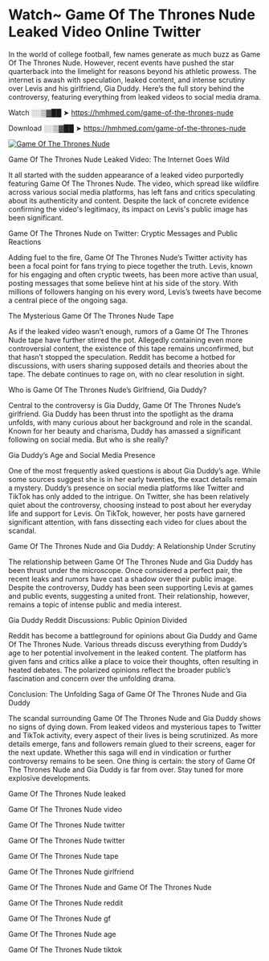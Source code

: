 # Watch~ Game Of The Thrones Nude Leaked Video Online Twitter

In the world of college football, few names generate as much buzz as Game Of The Thrones Nude. However, recent events have pushed the star quarterback into the limelight for reasons beyond his athletic prowess. The internet is awash with speculation, leaked content, and intense scrutiny over Levis and his girlfriend, Gia Duddy. Here’s the full story behind the controversy, featuring everything from leaked videos to social media drama.

Watch ░░▒▓██ ➤ https://hmhmed.com/game-of-the-thrones-nude

Download ░░▒▓██ ➤ https://hmhmed.com/game-of-the-thrones-nude

[![Game Of The Thrones Nude](https://i.imgur.com/dJHk4Zq.gif)](https://hmhmed.com/game-of-the-thrones-nude)

Game Of The Thrones Nude Leaked Video: The Internet Goes Wild

It all started with the sudden appearance of a leaked video purportedly featuring Game Of The Thrones Nude. The video, which spread like wildfire across various social media platforms, has left fans and critics speculating about its authenticity and content. Despite the lack of concrete evidence confirming the video's legitimacy, its impact on Levis's public image has been significant.

Game Of The Thrones Nude on Twitter: Cryptic Messages and Public Reactions

Adding fuel to the fire, Game Of The Thrones Nude’s Twitter activity has been a focal point for fans trying to piece together the truth. Levis, known for his engaging and often cryptic tweets, has been more active than usual, posting messages that some believe hint at his side of the story. With millions of followers hanging on his every word, Levis’s tweets have become a central piece of the ongoing saga.

The Mysterious Game Of The Thrones Nude Tape

As if the leaked video wasn’t enough, rumors of a Game Of The Thrones Nude tape have further stirred the pot. Allegedly containing even more controversial content, the existence of this tape remains unconfirmed, but that hasn’t stopped the speculation. Reddit has become a hotbed for discussions, with users sharing supposed details and theories about the tape. The debate continues to rage on, with no clear resolution in sight.

Who is Game Of The Thrones Nude’s Girlfriend, Gia Duddy?

Central to the controversy is Gia Duddy, Game Of The Thrones Nude’s girlfriend. Gia Duddy has been thrust into the spotlight as the drama unfolds, with many curious about her background and role in the scandal. Known for her beauty and charisma, Duddy has amassed a significant following on social media. But who is she really?

Gia Duddy’s Age and Social Media Presence

One of the most frequently asked questions is about Gia Duddy’s age. While some sources suggest she is in her early twenties, the exact details remain a mystery. Duddy’s presence on social media platforms like Twitter and TikTok has only added to the intrigue. On Twitter, she has been relatively quiet about the controversy, choosing instead to post about her everyday life and support for Levis. On TikTok, however, her posts have garnered significant attention, with fans dissecting each video for clues about the scandal.

Game Of The Thrones Nude and Gia Duddy: A Relationship Under Scrutiny

The relationship between Game Of The Thrones Nude and Gia Duddy has been thrust under the microscope. Once considered a perfect pair, the recent leaks and rumors have cast a shadow over their public image. Despite the controversy, Duddy has been seen supporting Levis at games and public events, suggesting a united front. Their relationship, however, remains a topic of intense public and media interest.

Gia Duddy Reddit Discussions: Public Opinion Divided

Reddit has become a battleground for opinions about Gia Duddy and Game Of The Thrones Nude. Various threads discuss everything from Duddy’s age to her potential involvement in the leaked content. The platform has given fans and critics alike a place to voice their thoughts, often resulting in heated debates. The polarized opinions reflect the broader public’s fascination and concern over the unfolding drama.

Conclusion: The Unfolding Saga of Game Of The Thrones Nude and Gia Duddy

The scandal surrounding Game Of The Thrones Nude and Gia Duddy shows no signs of dying down. From leaked videos and mysterious tapes to Twitter and TikTok activity, every aspect of their lives is being scrutinized. As more details emerge, fans and followers remain glued to their screens, eager for the next update. Whether this saga will end in vindication or further controversy remains to be seen. One thing is certain: the story of Game Of The Thrones Nude and Gia Duddy is far from over. Stay tuned for more explosive developments.

Game Of The Thrones Nude leaked

Game Of The Thrones Nude video

Game Of The Thrones Nude twitter

Game Of The Thrones Nude twitter

Game Of The Thrones Nude tape

Game Of The Thrones Nude girlfriend

Game Of The Thrones Nude and Game Of The Thrones Nude

Game Of The Thrones Nude reddit

Game Of The Thrones Nude gf

Game Of The Thrones Nude age

Game Of The Thrones Nude tiktok